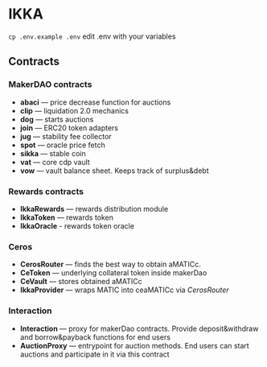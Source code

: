 # IKKA

`cp .env.example .env`
edit .env with your variables 

## Contracts

### MakerDAO contracts
* **abaci** — price decrease function for auctions
* **clip** — liquidation 2.0 mechanics
* **dog** — starts auctions
* **join** — ERC20 token adapters
* **jug** — stability fee collector
* **spot** — oracle price fetch
* **sikka** — stable coin
* **vat** — core cdp vault
* **vow** — vault balance sheet. Keeps track of surplus&debt

### Rewards contracts
* **IkkaRewards** — rewards distribution module
* **IkkaToken** — rewards token
* **IkkaOracle** - rewards token oracle

### Ceros
* **CerosRouter** — finds the best way to obtain aMATICc.
* **CeToken** — underlying collateral token inside makerDao
* **CeVault** — stores obtained aMATICc
* **IkkaProvider** — wraps MATIC into ceaMATICc via _CerosRouter_

### Interaction
* **Interaction** — proxy for makerDao contracts. 
Provide deposit&withdraw and borrow&payback functions for end users
* **AuctionProxy** — entrypoint for auction methods.
End users can start auctions and participate in it via this contract
